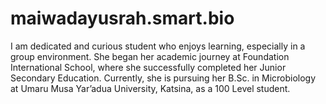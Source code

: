 # maiwadayusrah.smart.bio
 I am dedicated and curious student who enjoys learning, especially in a group environment. She began her academic journey at Foundation International School, where she successfully completed her Junior Secondary Education. Currently, she is pursuing her B.Sc. in Microbiology at Umaru Musa Yar’adua University, Katsina, as a 100 Level student.
